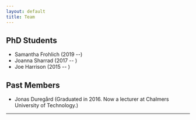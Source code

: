 ```yaml
---
layout: default
title: Team
---
```


## PhD Students

* Samantha Frohlich (2019 --)
* Joanna Sharrad (2017 -- ) 
* Joe Harrison (2015 -- )

## Past Members 

* Jonas Duregård (Graduated in 2016. Now a lecturer at Chalmers University of Technology.)

---


